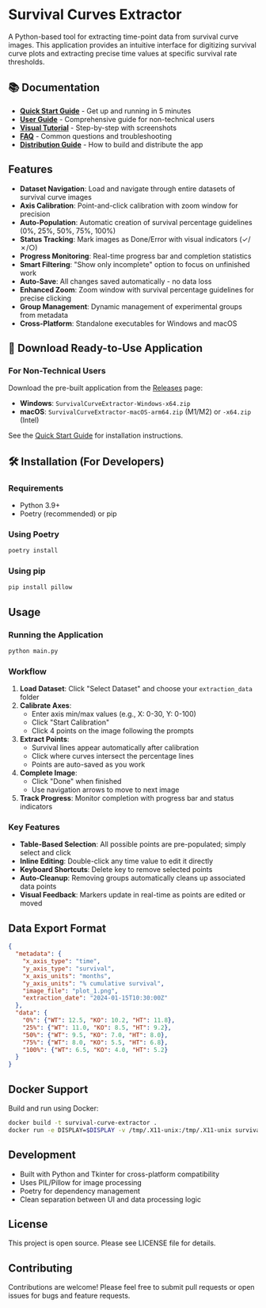 # Survival Curves Extractor

A Python-based tool for extracting time-point data from survival curve images. This application provides an intuitive interface for digitizing survival curve plots and extracting precise time values at specific survival rate thresholds.

## 📚 Documentation

- **[Quick Start Guide](QUICK_START.md)** - Get up and running in 5 minutes
- **[User Guide](USER_GUIDE.md)** - Comprehensive guide for non-technical users
- **[Visual Tutorial](VISUAL_TUTORIAL.md)** - Step-by-step with screenshots
- **[FAQ](FAQ.md)** - Common questions and troubleshooting
- **[Distribution Guide](DISTRIBUTION.md)** - How to build and distribute the app

## Features

- **Dataset Navigation**: Load and navigate through entire datasets of survival curve images
- **Axis Calibration**: Point-and-click calibration with zoom window for precision
- **Auto-Population**: Automatic creation of survival percentage guidelines (0%, 25%, 50%, 75%, 100%)
- **Status Tracking**: Mark images as Done/Error with visual indicators (✓/✗/○)
- **Progress Monitoring**: Real-time progress bar and completion statistics
- **Smart Filtering**: "Show only incomplete" option to focus on unfinished work
- **Auto-Save**: All changes saved automatically - no data loss
- **Enhanced Zoom**: Zoom window with survival percentage guidelines for precise clicking
- **Group Management**: Dynamic management of experimental groups from metadata
- **Cross-Platform**: Standalone executables for Windows and macOS

## 🚀 Download Ready-to-Use Application

### For Non-Technical Users
Download the pre-built application from the [Releases](https://github.com/NikitiusIv/survival_curves_extractor/releases) page:
- **Windows**: `SurvivalCurveExtractor-Windows-x64.zip`
- **macOS**: `SurvivalCurveExtractor-macOS-arm64.zip` (M1/M2) or `-x64.zip` (Intel)

See the [Quick Start Guide](QUICK_START.md) for installation instructions.

## 🛠️ Installation (For Developers)

### Requirements

- Python 3.9+
- Poetry (recommended) or pip

### Using Poetry

```bash
poetry install
```

### Using pip

```bash
pip install pillow
```

## Usage

### Running the Application

```bash
python main.py
```

### Workflow

1. **Load Dataset**: Click "Select Dataset" and choose your `extraction_data` folder
2. **Calibrate Axes**: 
   - Enter axis min/max values (e.g., X: 0-30, Y: 0-100)
   - Click "Start Calibration"
   - Click 4 points on the image following the prompts
3. **Extract Points**:
   - Survival lines appear automatically after calibration
   - Click where curves intersect the percentage lines
   - Points are auto-saved as you work
4. **Complete Image**: 
   - Click "Done" when finished
   - Use navigation arrows to move to next image
5. **Track Progress**: Monitor completion with progress bar and status indicators

### Key Features

- **Table-Based Selection**: All possible points are pre-populated; simply select and click
- **Inline Editing**: Double-click any time value to edit it directly
- **Keyboard Shortcuts**: Delete key to remove selected points
- **Auto-Cleanup**: Removing groups automatically cleans up associated data points
- **Visual Feedback**: Markers update in real-time as points are edited or moved

## Data Export Format

```json
{
  "metadata": {
    "x_axis_type": "time",
    "y_axis_type": "survival",
    "x_axis_units": "months",
    "y_axis_units": "% cumulative survival",
    "image_file": "plot_1.png",
    "extraction_date": "2024-01-15T10:30:00Z"
  },
  "data": {
    "0%": {"WT": 12.5, "KO": 10.2, "HT": 11.8},
    "25%": {"WT": 11.0, "KO": 8.5, "HT": 9.2},
    "50%": {"WT": 9.5, "KO": 7.0, "HT": 8.0},
    "75%": {"WT": 8.0, "KO": 5.5, "HT": 6.8},
    "100%": {"WT": 6.5, "KO": 4.0, "HT": 5.2}
  }
}
```

## Docker Support

Build and run using Docker:

```bash
docker build -t survival-curve-extractor .
docker run -e DISPLAY=$DISPLAY -v /tmp/.X11-unix:/tmp/.X11-unix survival-curve-extractor
```

## Development

- Built with Python and Tkinter for cross-platform compatibility
- Uses PIL/Pillow for image processing
- Poetry for dependency management
- Clean separation between UI and data processing logic

## License

This project is open source. Please see LICENSE file for details.

## Contributing

Contributions are welcome! Please feel free to submit pull requests or open issues for bugs and feature requests.